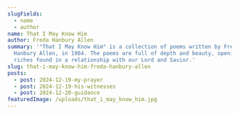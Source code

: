 ```yaml
---
slugFields:
  - name
  - author
name: That I May Know Him
author: Freda Hanbury Allen
summary: '"That I May Know Him" is a collection of poems written by Freda
  Hanbury Allen, in 1904. The poems are full of depth and beauty, opening up the
  riches found in a relationship with our Lord and Savior.'
slug: that-i-may-know-him-freda-hanbury-allen
posts:
  - post: 2024-12-19-my-prayer
  - post: 2024-12-19-his-witnesses
  - post: 2024-12-20-guidance
featuredImage: /uploads/that_i_may_know_him.jpg
---
```

